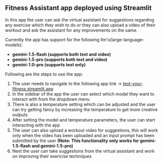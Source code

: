 ## Fitness Assistant app deployed using Streamlit 

In this app the user can ask the virtual assistant for suggestions regarding any exercise which they wish to do or they can also upload
a video of their workout and ask the assistant for any improvements on the same.

Currently the app has support for the following llm's(large-language-models):  
- **gemini-1.5-flash (supports both text and video)**  
- **gemini-1.5-pro (supports both text and video)**  
- **gemini-1.0-pro (supports text only)**  

Following are the steps to use the app:
1. The user needs to navigate to the following app link -> [test-your-fitness.streamlit.app](https://test-your-fitness.streamlit.app/)
2. In the sidebar of the app the user can select which model they want to interact with from the dropdown menu
3. There is also a temperature setting which can be adjusted and the user can try getting fancy by increasing the temperature to get more creative outputs
4. After setting the model and temperature parameters, the user can start interacting with the app
5. The user can also upload a workout video for suggestions, this will work only when the video has been uploaded and an input prompt has been submitted by the user **(Note: This functionality only works for gemini-1.5-flash and gemini-1.5-pro)**
6. Next the user can take suggestions from the virtual assistant and work on improving their exericise techniques